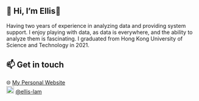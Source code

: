 ## 👋 Hi, I’m Ellis🌱
Having two years of experience in analyzing data and providing system support. I enjoy playing with data, as data is everywhere, and the ability to analyze them is fascinating. I graduated from Hong Kong University of Science and Technology in 2021.

## 📫 Get in touch
🌐 <a href="https://ellislam.github.io/" target='_blank'>My Personal Website</a><br>
<img src="https://cdn-icons-png.flaticon.com/512/174/174857.png" width="20" height="20"> <a href="https://www.linkedin.com/in/ellis-lam/" target='_blank'>@ellis-lam</a>


<!---
ellislam/ellislam is a ✨ special ✨ repository because its `README.md` (this file) appears on your GitHub profile.
You can click the Preview link to take a look at your changes.
--->
